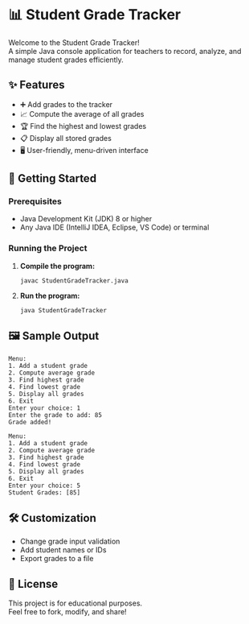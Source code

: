 # 📊 Student Grade Tracker

Welcome to the Student Grade Tracker!  
A simple Java console application for teachers to record, analyze, and manage student grades efficiently.

## ✨ Features

- ➕ Add grades to the tracker
- 📈 Compute the average of all grades
- 🏆 Find the highest and lowest grades
- 📋 Display all stored grades
- 🖥️ User-friendly, menu-driven interface

## 🚀 Getting Started

### Prerequisites

- Java Development Kit (JDK) 8 or higher
- Any Java IDE (IntelliJ IDEA, Eclipse, VS Code) or terminal

### Running the Project

1. **Compile the program:**
   ```
   javac StudentGradeTracker.java
   ```
2. **Run the program:**
   ```
   java StudentGradeTracker
   ```

## 🖼️ Sample Output

```
Menu:
1. Add a student grade
2. Compute average grade
3. Find highest grade
4. Find lowest grade
5. Display all grades
6. Exit
Enter your choice: 1
Enter the grade to add: 85
Grade added!

Menu:
1. Add a student grade
2. Compute average grade
3. Find highest grade
4. Find lowest grade
5. Display all grades
6. Exit
Enter your choice: 5
Student Grades: [85]
```

## 🛠️ Customization

- Change grade input validation
- Add student names or IDs
- Export grades to a file

## 📄 License

This project is for educational purposes.  
Feel free to fork, modify, and share!